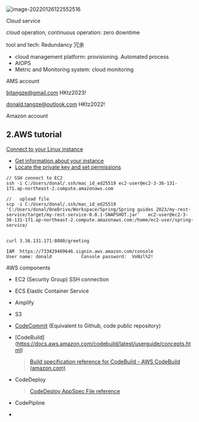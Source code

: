 ![image-20220126122552516](https://tva1.sinaimg.cn/large/e6c9d24egy1h39x2fs6u5j20kj087q3m.jpg)

Cloud service

cloud operation,  continuous operation:  zero downtime

tool and tech: Redundancy  冗余

* cloud management platform:    provisioning. Automated process
* AIOPS
* Metric and Monitoring system:  cloud monitoring

 

AMS account  

bjtangze@gmail.com    HKtz2023!

donald.tangze@outlook.com HKtz2022!            

Amazon  account       

##  2.AWS tutorial

[Connect to your Linux instance](https://docs.aws.amazon.com/AWSEC2/latest/UserGuide/connect-to-linux-instance.html#connection-prereqs-private-key)

* [Get information about your instance](https://docs.aws.amazon.com/AWSEC2/latest/UserGuide/connect-to-linux-instance.html#connection-prereqs-get-info-about-instance)
* [Locate the private key and set permissions](https://docs.aws.amazon.com/AWSEC2/latest/UserGuide/connect-to-linux-instance.html#connection-prereqs-private-key)





```shell
// SSH connect to EC2
ssh -i C:/Users/donal/.ssh/mac_id_ed25519 ec2-user@ec2-3-36-131-171.ap-northeast-2.compute.amazonaws.com

//   upload file 
scp -i C:/Users/donal/.ssh/mac_id_ed25519 'C:/Users/donal/OneDrive/Workspace/Spring/Spring guides 2023/my-rest-service/target/my-rest-service-0.0.1-SNAPSHOT.jar'   ec2-user@ec2-3-36-131-171.ap-northeast-2.compute.amazonaws.com:/home/ec2-user/spring-service/


curl 3.36.131.171:8080/greeting

IAM  https://733429469646.signin.aws.amazon.com/console
User name: donald           Console password:  VoNzl%2!
```

AWS components

* EC2  (Security Group)    SSH connection

* ECS  Elastic Container Service

* Amplify

* S3

* [CodeCommit]() (Equivalent to Github, code public repository)

* [CodeBuild] (https://docs.aws.amazon.com/codebuild/latest/userguide/concepts.html)

  > [Build specification reference for CodeBuild - AWS CodeBuild (amazon.com)](https://docs.aws.amazon.com/codebuild/latest/userguide/build-spec-ref.html)

* CodeDeploy

  > [CodeDeploy AppSpec File reference](https://docs.aws.amazon.com/codedeploy/latest/userguide/reference-appspec-file.html)

* CodePipline

* 
